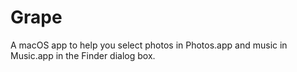 # Grape
A macOS app to help you select photos in Photos.app and music in Music.app in the Finder dialog box.
